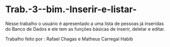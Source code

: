 # Trab.-3--bim.-Inserir-e-listar-
Nesse trabalho o usuário é apresentado a uma lista de pessoas já inseridas do Banco de Dados e ele tem as funções básicas de inserir, deletar e editar. 

Trabalho feito por : Rafael Chagas e Matheus Carregal Habib
